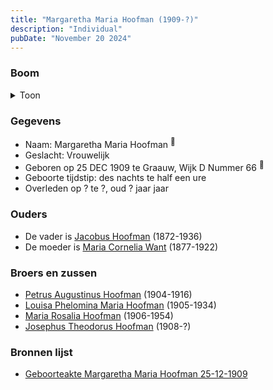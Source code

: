 ```yaml
---
title: "Margaretha Maria Hoofman (1909-?)"
description: "Individual"
pubDate: "November 20 2024"
---
```


### Boom
<details><summary>Toon</summary>

![test](https://www.plantuml.com/plantuml/svg/ZP9DRy8m38Rl-HKM7BOTaA0TOo34DbWxG0AXVMZQ2Rcj1n5fWf9Kg4ByzuKMDhJ3nisoNpkFN-VUMDGsImKpAoxNg3652EFLGgjC9WCbb0QhKHfN8cdPaYS4CTUne3AcT6rpI2cDI9ioPInfKZPV4pkP6Wiq1hOC0FfA9wHVbpnUIJAcsqsHoruFVBPZx09cnLE6bHsLCSOgoWmCbVfCKLO03OpgzNhB0wW6VjWC-sxizfEJI7RGxKGOvVD8MIkequDRU0bcqBXrwYUDc6rEb6QL2J57cSnZhOo9bADnBOqcFCoUeT7sRuuzkoFC13L762WjIRZW7QKz0dcDQmSKzWC_yFy06arVzpWjkBmwcwW5uxUf0_8y66R2s1-URcT3ISBbebXryl3XL7M_G0fBZwg2BvOs9o7Knc7jsC6xMksWO0VsdqJuhIXARNQo_S8TnouHIYD-tSHfuVkQ_rlXDU4n6Eo9ssTRSGTt-rzoJp9nl_OB)
</details>

### Gegevens
- Naam: Margaretha Maria Hoofman <sup><a href="../s00366/" style="text-decoration:none" title="Geboorteakte Margaretha Maria Hoofman 25-12-1909">:link:</a></sup>
- Geslacht: Vrouwelijk
- Geboren op 25 DEC 1909 te Graauw, Wijk D Nummer 66 <sup><a href="../s00366/" style="text-decoration:none" title="Geboorteakte Margaretha Maria Hoofman 25-12-1909">:link:</a></sup>
- Geboorte tijdstip: des nachts te half een ure
- Overleden op ? te ?, oud ? jaar jaar 

### Ouders
- De vader is [Jacobus Hoofman](../i00072/) (1872-1936)
- De moeder is [Maria Cornelia Want](../i00214/) (1877-1922)

### Broers en zussen
- [Petrus Augustinus Hoofman](../i00215/) (1904-1916)
- [Louisa Phelomina Maria Hoofman](../i00216/) (1905-1934)
- [Maria Rosalia Hoofman](../i00217/) (1906-1954)
- [Josephus Theodorus Hoofman](../i00218/) (1908-?)

### Bronnen lijst
- [Geboorteakte Margaretha Maria Hoofman 25-12-1909](../s00366/)